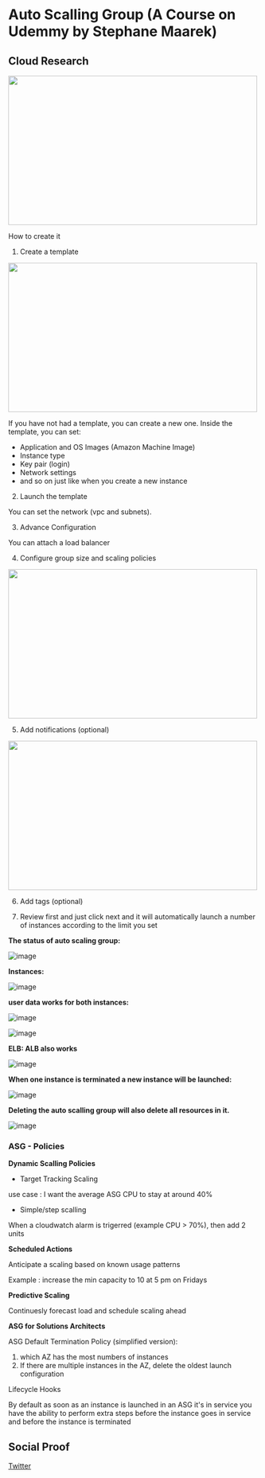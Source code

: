 

# Auto Scalling Group (A Course on Udemmy by Stephane Maarek)


## Cloud Research

<img src=https://user-images.githubusercontent.com/99172259/177274347-17e51c0c-4c80-4699-993d-6cb976667f1a.png width="500" height="300" />

How to create it

1. Create a template

<img src=https://user-images.githubusercontent.com/99172259/177274530-49833a2a-5095-4bc3-823c-dfab7fae52c6.png width="500" height="300" />

If you have not had a template, you can create a new one. Inside the template, you can set:

- Application and OS Images (Amazon Machine Image) 
- Instance type
- Key pair (login)
- Network settings
- and so on just like when you create a new instance

2. Launch the template

You can set the network (vpc and subnets). 

3. Advance Configuration

You can attach a load balancer

4. Configure group size and scaling policies

<img src=https://user-images.githubusercontent.com/99172259/177284676-f90a7e5a-8705-41d2-8cfa-9085df63b58a.png width="500" height="300" />

5. Add notifications (optional)

<img src=https://user-images.githubusercontent.com/99172259/177284895-28b2b5ee-ca14-4e16-a34d-493072044991.png width="500" height="300" />

6. Add tags (optional)

7. Review first and just click next and it will automatically launch a number of instances according to the limit you set


**The status of auto scaling group:**

![image](https://user-images.githubusercontent.com/99172259/177285461-b2d6edb5-a73b-48e3-b93b-6efc09576a07.png)


**Instances:**

![image](https://user-images.githubusercontent.com/99172259/177285557-b1d535fc-2f8f-41d0-8528-867067c68922.png)


**user data works for both instances:**

![image](https://user-images.githubusercontent.com/99172259/177285811-c85bee6f-268a-45bd-8eab-92116a50e1b3.png)

![image](https://user-images.githubusercontent.com/99172259/177286034-494f5430-f4ea-4472-b6c2-8c3a24d3452b.png)


**ELB: ALB  also works**

![image](https://user-images.githubusercontent.com/99172259/177286179-a1f87726-b178-45c8-aaa9-8209ac84bc67.png)


**When one instance is terminated a new instance will be launched:**


![image](https://user-images.githubusercontent.com/99172259/177286610-0769c083-be68-477d-b8f2-abc8a7332e8c.png)

**Deleting the auto scalling group will also delete all resources in it.**

![image](https://user-images.githubusercontent.com/99172259/177289024-15b4fa6b-0672-4e7c-8a0c-092503b18949.png)

### ASG - Policies

**Dynamic Scalling Policies**

- Target Tracking Scaling

use case : I want the average ASG CPU to stay at around 40%

- Simple/step scalling

When a cloudwatch alarm is trigerred (example CPU > 70%), then add 2 units

**Scheduled Actions**

Anticipate a scaling based on known usage patterns

Example : increase the min capacity to 10 at 5 pm on Fridays

**Predictive Scaling**

Continuesly forecast load and schedule scaling ahead


**ASG for Solutions Architects**

ASG Default Termination Policy (simplified version):

1. which AZ has the most numbers of instances
2. If there are multiple instances in the AZ, delete the oldest launch configuration

Lifecycle Hooks

By default as soon as an instance is launched in an ASG it's in service
you have the ability to perform extra steps before the instance goes in service and before the instance is terminated

## Social Proof

[Twitter](https://twitter.com/JoeSeven08/status/1544265792518524928)
